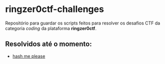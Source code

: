 # ringzer0ctf-challenges
Repositório para guardar os scripts feitos para resolver os desafios CTF da categoria *coding* da plataforma **ringzer0ctf**.

## Resolvidos até o momento:

- [hash me please](https://github.com/renanstd/ringzer0ctf-challenges/tree/main/hash_me_please)
